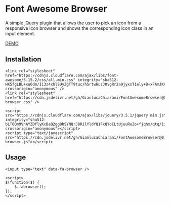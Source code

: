 # Font Awesome Browser
A simple jQuery plugin that allows the user to pick an icon from a responsive icon browser and shows the corresponding icon class in an input element.

[DEMO](https://codepen.io/GianlucaChiarani/pen/yLgZJvX)

## Installation
```
<link rel="stylesheet" href="https://cdnjs.cloudflare.com/ajax/libs/font-awesome/5.15.2/css/all.min.css" integrity="sha512-HK5fgLBL+xu6dm/Ii3z4xhlSUyZgTT9tuc/hSrtw6uzJOvgRr2a9jyxxT1ely+B+xFAmJKVSTbpM/CuL7qxO8w==" crossorigin="anonymous" />
<link rel="stylesheet" href="https://cdn.jsdelivr.net/gh/GianlucaChiarani/FontAwesomeBrowser@0.3/fontawesome-browser.css" />

<script src="https://cdnjs.cloudflare.com/ajax/libs/jquery/3.5.1/jquery.min.js" integrity="sha512-bLT0Qm9VnAYZDflyKcBaQ2gg0hSYNQrJ8RilYldYQ1FxQYoCLtUjuuRuZo+fjqhx/qtq/1itJ0C2ejDxltZVFg==" crossorigin="anonymous"></script>
<script type="text/javascript" src="https://cdn.jsdelivr.net/gh/GianlucaChiarani/FontAwesomeBrowser@0.3/fontawesome-browser.js"></script>
```
## Usage
```
<input type="text" data-fa-browser />
```
```
<script>
$(function($) {
    $.fabrowser();
});
</script>
```
